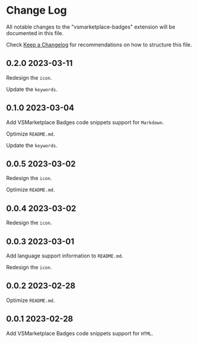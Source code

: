 # Change Log

All notable changes to the "vsmarketplace-badges" extension will be documented in this file.

Check [Keep a Changelog](http://keepachangelog.com/) for recommendations on how to structure this file.

## 0.2.0 2023-03-11

Redesign the `icon`.

Update the `keywords`.

## 0.1.0 2023-03-04

Add VSMarketplace Badges code snippets support for `Markdown`.

Optimize `README.md`.

Update the `keywords`.

## 0.0.5 2023-03-02

Redesign the `icon`.

Optimize `README.md`.

## 0.0.4 2023-03-02

Redesign the `icon`.

## 0.0.3 2023-03-01

Add language support information to `README.md`.

Redesign the `icon`.

## 0.0.2 2023-02-28

Optimize `README.md`.

## 0.0.1 2023-02-28

Add VSMarketplace Badges code snippets support for `HTML`.
